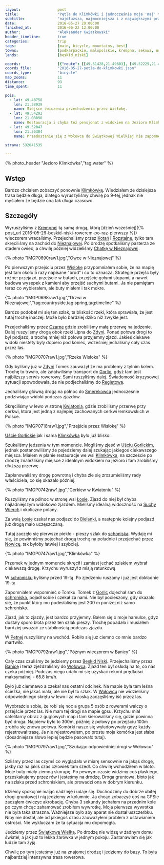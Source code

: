 ```yaml
---
layout:                 post
title:                  "Pętla do Klimkówki i jednocześnie moja 'naj' trasa"
subtitle:               "najdłuższa, najmocniejsza i z największymi przygodami"
date:                   2016-05-27 20:00:00
finished_at:            2016-06-22 12:00:00
author:                 "Aleksander Kwiatkowski"
header_timeline:        true
categories:             trip
tags:                   [main, bicycle, mountains, best]
towns:                  [podkarpackie, malopolskie, krempna, sekowa, uscie_gorlickie, ropa, gorlice]
lands:                  [beskid_niski]

coords:                 [{"route": [[49.51428,21.49603], [49.52225,21.47362], [49.51785,21.44024], [49.50899,21.42573], [49.49271,21.42178], [49.49043,21.39088], [49.48451,21.38651], [49.48284,21.37869], [49.46711,21.37354], [49.47470,21.33286], [49.48552,21.31518], [49.48747,21.30179], [49.48457,21.29570], [49.48775,21.29166], [49.49026,21.29776], [49.48953,21.28574], [49.48418,21.27638], [49.49505,21.26385], [49.51417,21.25501], [49.50609,21.23630], [49.50564,21.22583], [49.51099,21.21725], [49.51283,21.20969], [49.51283,21.20206], [49.50759,21.18540], [49.50107,21.17957], [49.50208,21.17159], [49.52186,21.13837], [49.53167,21.10678], [49.55244,21.07331], [49.55806,21.07374], [49.56352,21.06661], [49.57671,21.06833], [49.57126,21.09048], [49.58645,21.11004], [49.58050,21.11339], [49.57460,21.14103], [49.57471,21.15485], [49.55327,21.21974], [49.54409,21.24257], [49.54526,21.24883], [49.55617,21.25355], [49.56174,21.25021], [49.54865,21.27098], [49.53295,21.30900], [49.53233,21.32745], [49.51668,21.35509], [49.51462,21.36299], [49.52398,21.37457], [49.52894,21.40444], [49.52504,21.43217], [49.52091,21.44187], [49.51774,21.44058]], "type": "bicycle"}]
coords_file:            "2016-05-27-petla-do-klimkowki.json"
coords_type:            "bicycle"
map_zooms:              11
distance:               93
time_spent:             11

pois:
  - lat: 49.48758
    lon: 21.38939
    name: Miejsce ćwiczenia przechodzenia przez Wisłokę.
  - lat: 49.54292
    lon: 21.08890
    name: Restauracja i chyba też pensjonat z widokiem na Jezioro Klimkówka.
  - lat: 49.52047
    lon: 21.36304
    name: Przedostanie się z Wołowca do Świątkowej Wielkiej nie zapomnę do końca życia.

strava: 592041535

---
```

[chatka-w-nieznajowej]:           http://www.nieznajowa.obozy.pl/

[wiki-klimkowka-jezioro]:         https://pl.wikipedia.org/wiki/Jezioro_Klimkowskie
[wiki-krempna]:                   https://pl.wikipedia.org/wiki/Krempna
[wiki-kotan]:                     https://pl.wikipedia.org/wiki/Kota%C5%84
[wiki-rozstajne]:                 https://pl.wikipedia.org/wiki/Rozstajne
[wiki-nieznajowa]:                https://pl.wikipedia.org/wiki/Nieznajowa
[wiki-wisloka]:                   https://pl.wikipedia.org/wiki/Wis%C5%82oka
[wiki-czarne]:                    https://pl.wikipedia.org/wiki/Czarne_(wojew%C3%B3dztwo_ma%C5%82opolskie)
[wiki-zdynia]:                    https://pl.wikipedia.org/wiki/Zdynia
[wiki-gorlice]:                   https://pl.wikipedia.org/wiki/Gorlice
[wiki-regietow]:                  https://pl.wikipedia.org/wiki/Regiet%C3%B3w
[wiki-smerekowiec]:               https://pl.wikipedia.org/wiki/Smerekowiec
[wiki-kwiaton]:                   https://pl.wikipedia.org/wiki/Kwiato%C5%84
[wiki-uscie-gorlickie]:           https://pl.wikipedia.org/wiki/U%C5%9Bcie_Gorlickie
[wiki-klimkowka]:                 https://pl.wikipedia.org/wiki/Klimk%C3%B3wka_(powiat_gorlicki)
[wiki-losie]:                     https://pl.wikipedia.org/wiki/%C5%81osie_(powiat_gorlicki)
[wiki-suchy-wierch]:              https://pl.wikipedia.org/wiki/Suchy_Wierch_(Pasmo_Magurskie)
[wiki-bielanka]:                  https://pl.wikipedia.org/wiki/Bielanka_(powiat_gorlicki)
[wiki-schronisko]:                https://pl.wikipedia.org/wiki/Schronisko_PTTK_na_Magurze_Ma%C5%82astowskiej
[wiki-nowica]:                    https://pl.wikipedia.org/wiki/Nowica_(wojew%C3%B3dztwo_ma%C5%82opolskie)
[wiki-petna]:                     https://pl.wikipedia.org/wiki/P%C4%99tna
[wiki-beskid-niski]:              https://pl.wikipedia.org/wiki/Beskid_Niski
[wiki-banica]:                    https://pl.wikipedia.org/wiki/Banica_(gmina_S%C4%99kowa)
[wiki-wolowiec]:                  https://pl.wikipedia.org/wiki/Wo%C5%82owiec_(wojew%C3%B3dztwo_ma%C5%82opolskie)
[wiki-swiatkowa-wielka]:          https://pl.wikipedia.org/wiki/%C5%9Awi%C4%85tkowa_Wielka

{% photo_header "Jezioro Klimkówka","tag:water" %}

Wstęp
-----

Bardzo chciałem zobaczyć ponownie [Klimkówkę][wiki-klimkowka-jezioro]. Wiedziałem że dzisiejsza
trasa będzie długa, dlatego wyruszyliśmy chwilę po 9-tej, jednak nie myślałem
że będzie ona tak długa czasowo.

Szczegóły
---------

Wyruszyliśmy z [Krempnej][wiki-krempna] tą samą drogą, którą
[dzień wcześniej]({% post_url 2016-05-26-beskid-niski-rowerem-po-raz-pierwszy %}) wieczorem
wracaliśmy. Przejechaliśmy przez [Kotań][wiki-kotan] i [Rozstajne][wiki-rozstajne],
tylko tam skręciliśmy na zachód do [Nieznajowej][wiki-nieznajowa].
Po drodzę spotkaliśmy pasterza ze stadem owiec, a chwilę później widzieliśmy
[Chatkę w Nieznajowej][chatka-w-nieznajowej].

{% photo "IMGP0690raw1.jpg","Owce w Nieznajowej" %}

Po pierwszym przejściu przez [Wisłokę][wiki-wisloka] przypomniałem sobie, że
na mapię jest tam około 5 razy napisane "bród" i co to oznacza.
Strategie przejść były różne:
przejazd, przejście w butach, przejście gołymi stopami, a nawet budowa wysepek
z kamieni aby przejść suchymi butami. Ja nie pamiętam teraz co wybierałem, ale buty
miałem i tak mokre.

{% photo "IMGP0698raw1.jpg","Drzwi w Nieznajowej","tag:countryside,tag:spring,tag:timeline" %}

Bardzo podobał mi się ten szlak, ta bliskość rzeki, która sprawiała, że jest
tutaj trochę inaczej. Może było bardziej dziko niż zwykle jest.

Przejechaliśmy przez [Czarne][wiki-czarne] gdzie zrobiliśmy małą przerwę
na jedzenie. Dalej ruszyliśmy drogą obok rzeki Lipna do
[Zdyni][wiki-zdynia]. Ponad połowa drogi to był podjazd, a trochę mniej niż połowa
przyjemny zjazd. Jakieś ciekawe widoki niestety były dopiero pod koniec, wcześniej jechaliśmy
cały czas przez las.

{% photo "IMGP0707raw1.jpg","Rzeka Wisłoka" %}

Gdy byliśmy już w [Zdyni][wiki-zdynia] Tomek zauważył że ma problemy z
tylnim kołem. Trochę to trwało, ale załatwiliśmy transport do [Gorlic][wiki-gorlice],
gdyż tam jest najbliższy serwis rowerowy. Sami ruszyliśmy dalej. Świadomość
kryzysowej sytuacji spowodowała, że nie podjechaliśmy do [Regietowa][wiki-regietow].

Jechaliśmy główną drogą na północ do [Smerekowca][wiki-smerekowiec] jednocześnie
podziwiając widoki podczas zjazdów.

Skręciliśmy w lewo w stronę [Kwiatonia][wiki-kwiaton], gdzie zrobiliśmy przerwę przy
cerkwi, która jest jedną z najlepiej zachowanych cerkwi łemkowskich w Polsce.

{% photo "IMGP0716raw1.jpg","Przejście przez Wisłokę" %}

[Uście Gorlickie][wiki-uscie-gorlickie] jak i sama [Klimkówka][wiki-klimkowka-jezioro] było już
blisko.

Szukaliśmy jedzenia w tym momencie. Mogliśmy zjeść w [Uściu Gorlickim][wiki-uscie-gorlickie],
jednak postanowiliśmy że pojedziemy dalej szukając jakiegoś ciekawszego miejsca.
Miałem w planie restauracje we wsi [Klimkówka][wiki-klimkowka], na szczeście
po drodzę znaleźliśmy miejsce z idealnym widokiem na jezioro i tam zrobiliśmy
dłuższą przerwę.

Zaplanowaliśmy drogę powrotną i chyba źle się zrozumieliśmy rady właściciela, co
się okazało później.

{% photo "IMGP0742raw1.jpg","Cerkiew w Kwiatoniu" %}

Ruszyliśmy na północ w stronę wsi [Łosie][wiki-losie]. Zjazd do niej był chyba
najładniejszym widokowo zjazdem. Mieliśmy idealną widoczność na
[Suchy Wierch][wiki-suchy-wierch] i okoliczne polany.

Za wsią [Łosie][wiki-losie] czekał nas podjazd do [Bielanki][wiki-bielanka], a
następnie kolejny podjazd już drogą mało uczęszczaną.

Tutaj zaczęło się pierwsze piekło - pieszy szlak do [schoniska][wiki-schronisko].
Wydaję mi się, że powinniśmy pojechać drogą trochę na południe i przejechać
przez [Nowicę][wiki-nowica], tak byłoby łatwiej i szybciej.

{% photo "IMGP0747raw1.jpg","Klimkówka" %}

Przemek w jednym momencie skręcił i zamiast jechać szlakiem wybrał ciekawszą drogę.
Krzychu wyruszył z misją ratunkową.

W [schronisku][wiki-schronisko] byliśmy przed 19-tą. Po zjedzeniu ruszamy i już jest
dokładnie 19-ta.

Zapomniałem wspomnieć o Tomku. Tomek z [Gorlic][wiki-gorlice] dojechał sam do
[schroniska][wiki-schronisko], pojadł sobie i czekał za nami. Nie był pocieszony,
gdy okazało się, że punkt który mu podesłaliśmy jest 200 m poniżej niż
samo schronisko.

Zjazd, jak to zjazdy, jest bardzo przyjemny. Bałem się o moje hamulce, gdyż dostały
sporo błota przez ten szlak pieszy. Trochę popadało i musiałem bardziej uważać
ze stabilnością podczas zjazdu.

W [Pętnej][wiki-petna] ruszyliśmy na wschód. Robiło się już ciemno co mnie bardzo
martwiło.

{% photo "IMGP0792raw1.jpg","Późnym wieczorem w Banicy" %}

Cały czas czuliśmy że jedziemy przez [Beskid Niski][wiki-beskid-niski]. Przejechaliśmy
przez [Banicę][wiki-banica] i teraz zjeżdzaliśmy do [Wołowca][wiki-wolowiec].
Zjazd ten był osłodą na to, co nas czeka później. Podczas niego udało mi się
uzyskać rekord prędkości maksymalnej - 65.8 km/h.

Było już ciemnawo a czekał nas ostatni odcinek. Na mapie była tam leśna ścieżka,
nie jakaś mała, ale nie był to szlak. W [Wołowcu][wiki-wolowiec] nie widzieliśmy
odpowiedniego skrętu w lewo i za wioską zaczęśliśmy iść przez las.

Wyobraźcie sobie, że robi się noc a grupa 5 osób z rowerami walczy o przejście
przez las. Nie mam tej drogi na mapie gpsu. Krzychu miał satelitarny obraz
z guglowych map i tam kierowaliśmy się, gdzie powinna być droga. Najpierw było to
300m, później z połowy po przejściu 100m zrobiła się znowu połowa. Komórki
nasze się wyładowywały gdyż każdy rejestrował trasę. Ja nie rejestrowałem, po prostu
moja komórka jest słaba (dosadniejsze słowo lepiej będzie pasowało tutaj).

{% photo "IMGP0797raw1.jpg","Szukając odpowiedniej drogi w Wołowcu" %}

Szliśmy przez las czymś co wyglądało w miarę sensownie na jakąś drogę, jakby
raz na jakiś czas człowiek tam szedł. Co chwilę wchodziłem w błoto.
Moje buty miały ziemną skorupę. Po pewnym czasie widzimy coś płaskiego, przeskakujemy
przez rów i jesteśmy na drodzę. Droga gruntowa, błoto jak na szlaku przed
schroniskiem, ale prowadzi ona w dobrym kierunku.

Idziemy spokojnie mając nadzieję i udaje się. Dochodzimy do dobrze ubitej
drogi gruntowej i nią jedziemy w kolumnie. Ja chcąc zobaczyć coś na GPSie
zacząłem ćwiczyc akrobację. Chyba 3 sekundy jechałem na przednim kole po czym chcąc
zahamować zrobiłem wywrotkę. Moja pierwsza wywrotka nie była taka straszna.
Ważniejsze było aby aparat nie dostał uszczerbku. Niby nie dostał, ale od
jakiegoś czasu zauważyłem problem z ustawianiem ostrości. Nie wykluczam że ta
sytuacja mu dopomogła.

Jedziemy przez [Świątkową Wielką][wiki-swiatkowa-wielka]. Po drodzę nie widzę
w żadnym domu świateł, a jak już to lekka żarówka w jednym pokoju.
Zastanawiam się jak ludzie tam żyją.

Chwilę po tym jesteśmy już na znajomej drodzę i jedziemy do bazy. To była
najbardziej intensywna trasa rowerowa.
